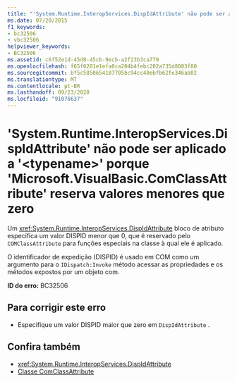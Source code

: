 ```yaml
---
title: "'System.Runtime.InteropServices.DispIdAttribute' não pode ser aplicado a '<typename>' porque 'Microsoft.VisualBasic.ComClassAttribute' reserva valores menores que zero"
ms.date: 07/20/2015
f1_keywords:
- bc32506
- vbc32506
helpviewer_keywords:
- BC32506
ms.assetid: c6f52e1d-45d8-45cb-9ecb-a2f23b3ca779
ms.openlocfilehash: f65f0201e1efa0ca204b4febc202a735d8083f80
ms.sourcegitcommit: bf5c5850654187705bc94cc40ebfb62fe346ab02
ms.translationtype: MT
ms.contentlocale: pt-BR
ms.lasthandoff: 09/23/2020
ms.locfileid: "91076637"
---
```

# <a name="systemruntimeinteropservicesdispidattribute-value-cannot-be-applied-to-typename-because-microsoftvisualbasiccomclassattribute-reserves-values-less-than-zero"></a>'System.Runtime.InteropServices.DispIdAttribute' não pode ser aplicado a '\<typename>' porque 'Microsoft.VisualBasic.ComClassAttribute' reserva valores menores que zero

Um <xref:System.Runtime.InteropServices.DispIdAttribute> bloco de atributo especifica um valor DISPID menor que 0, que é reservado pelo `COMClassAttribute` para funções especiais na classe à qual ele é aplicado.  
  
 O identificador de expedição (DISPID) é usado em COM como um argumento para o `IDispatch:Invoke` método acessar as propriedades e os métodos expostos por um objeto com.  
  
 **ID do erro:** BC32506  
  
## <a name="to-correct-this-error"></a>Para corrigir este erro  
  
- Especifique um valor DISPID maior que zero em `DispIdAttribute` .  
  
## <a name="see-also"></a>Confira também

- <xref:System.Runtime.InteropServices.DispIdAttribute>
- [Classe ComClassAttribute](xref:Microsoft.VisualBasic.ComClassAttribute)
